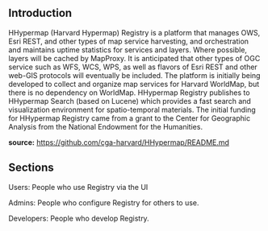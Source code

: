 ## Introduction

HHypermap (Harvard Hypermap) Registry is a platform that manages OWS, Esri REST, and other types of map service     harvesting, and orchestration and maintains uptime statistics for services and layers. Where possible, layers will  be cached by MapProxy. It is anticipated that other types of OGC service such as WFS, WCS, WPS, as well as flavors  of Esri REST and other web-GIS protocols will eventually be included. The platform is initially being developed to  collect and organize map services for Harvard WorldMap, but there is no dependency on WorldMap. HHypermap Registry  publishes to HHypermap Search (based on Lucene) which provides a fast search and visualization environment for      spatio-temporal materials. The initial funding for HHypermap Registry came from a grant to the Center for           Geographic Analysis from the National Endowment for the Humanities.

**source:** https://github.com/cga-harvard/HHypermap/README.md

## Sections

Users: People who use Registry via the UI

Admins: People who configure Registry for others to use.

Developers: People who develop Registry.
